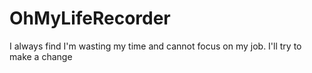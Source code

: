 OhMyLifeRecorder
================

I always find I'm wasting my time and cannot focus on my job. I'll try to make a change

